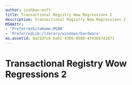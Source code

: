 ```yaml
---
author: joshbax-msft
title: Transactional Registry Wow Regressions 2
description: Transactional Registry Wow Regressions 2
MSHAttr:
- 'PreferredSiteName:MSDN'
- 'PreferredLib:/library/windows/hardware'
ms.assetid: ba21dfc6-ba61-4309-9580-4f43bb7d1673
---
```


# Transactional Registry Wow Regressions 2


 






